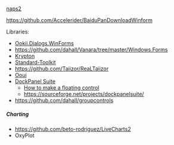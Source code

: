 [naps2](https://github.com/cyanfish/naps2)

https://github.com/Accelerider/BaiduPanDownloadWinform

Libraries:

- [Ookii.Dialogs.WinForms](https://github.com/ookii-dialogs/ookii-dialogs-winforms)
- https://github.com/dahall/Vanara/tree/master/Windows.Forms
- [Krypton](https://github.com/ComponentFactory/Krypton)
- [Standard-Toolkit](https://github.com/Krypton-Suite/Standard-Toolkit)
- https://github.com/Taiizor/ReaLTaiizor
- [Ooui](https://github.com/praeclarum/Ooui)
- [DockPanel Suite](https://github.com/dockpanelsuite/dockpanelsuite)
  - [How to make a floating control](https://stackoverflow.com/questions/4390300/how-to-make-a-floating-control)
  - https://sourceforge.net/projects/dockpanelsuite/
- https://github.com/dahall/groupcontrols

##### Charting

- https://github.com/beto-rodriguez/LiveCharts2
- OxyPlot

